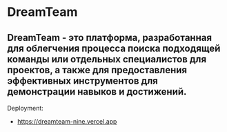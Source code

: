# DreamTeam

## DreamTeam - это платформа, разработанная для облегчения процесса поиска подходящей команды или отдельных специалистов для проектов, а также для предоставления эффективных инструментов для демонстрации навыков и достижений.

Deployment:
* https://dreamteam-nine.vercel.app

